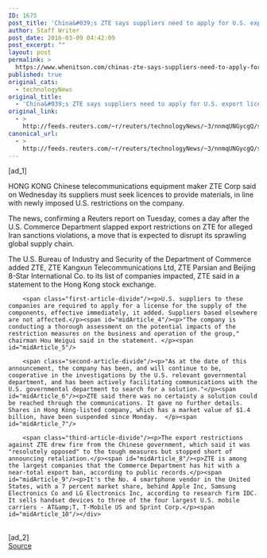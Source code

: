 ```yaml
---
ID: 1675
post_title: 'China&#039;s ZTE says suppliers need to apply for U.S. export license'
author: Staff Writer
post_date: 2016-03-09 04:42:09
post_excerpt: ""
layout: post
permalink: >
  https://www.whenitson.com/chinas-zte-says-suppliers-need-to-apply-for-u-s-export-license/
published: true
original_cats:
  - technologyNews
original_title:
  - 'China&#039;s ZTE says suppliers need to apply for U.S. export license'
original_link:
  - >
    http://feeds.reuters.com/~r/reuters/technologyNews/~3/nnmqUNGycgQ/story01.htm
canonical_url:
  - >
    http://feeds.reuters.com/~r/reuters/technologyNews/~3/nnmqUNGycgQ/story01.htm
---
```

 [ad_1]
<br><div id="articleText">
<span id="midArticle_start"/>

<span id="midArticle_0"/><span class="focusParagraph" readability="4"><p><span class="articleLocation">HONG KONG</span> Chinese telecommunications equipment maker ZTE Corp said on Wednesday its suppliers must seek licences to provide materials, in line with newly imposed U.S. restrictions on the company.</p></span><span id="midArticle_1"/><p>The news, confirming a Reuters report on Tuesday, comes a day after the U.S. Commerce Department slapped export restrictions on ZTE for alleged Iran sanctions violations, a move that is expected to disrupt its sprawling global supply chain.    </p><span id="midArticle_2"/><p>The U.S. Bureau of Industry and Security of the Department of Commerce added ZTE, ZTE Kangxun Telecommunications Ltd, ZTE Parsian and Beijing 8-Star International Co. to its list of companies impacted, ZTE said in a statement to the Hong Kong stock exchange. </p><span id="midArticle_3"/>
        
        <span class="first-article-divide"/><p>U.S. suppliers to these companies are required to apply for a license for the supply of the components, effective immediately, it added. Suppliers based elsewhere are not affected.</p><span id="midArticle_4"/><p>"The company is conducting a thorough assessment on the potential impacts of the restriction measures on the business and operation of the group," chairman Hou Weigui said in the statement. </p><span id="midArticle_5"/>
        
        <span class="second-article-divide"/><p>"As at the date of this announcement, the company has been, and will continue to be, cooperative in the investigations by the U.S. relevant governmental department, and has been actively facilitating communications with the U.S. governmental department to search for a solution."</p><span id="midArticle_6"/><p>ZTE said there was no certainty a solution could be reached through the communications. It gave no further details. Shares in Hong Kong-listed company, which has a market value of $1.4 billion, have been suspended since Monday.  </p><span id="midArticle_7"/>
        
        <span class="third-article-divide"/><p>The export restrictions against ZTE drew fire from the Chinese government, which said it was "resolutely opposed" to the tough measures but stopped short of announcing retaliation.</p><span id="midArticle_8"/><p>ZTE is among the largest companies that the Commerce Department has hit with a near-total export ban, according to public records.</p><span id="midArticle_9"/><p>It's the No. 4 smartphone vendor in the United States, with a 7 percent market share, behind Apple Inc, Samsung Electronics Co and LG Electronics Inc, according to research firm IDC. It sells handset devices to three of the four largest U.S. mobile carriers - AT&amp;T, T-Mobile US and Sprint Corp.</p><span id="midArticle_10"/></div>
<br>[ad_2]
<br><a href="http://feeds.reuters.com/~r/reuters/technologyNews/~3/nnmqUNGycgQ/story01.htm">Source </a>